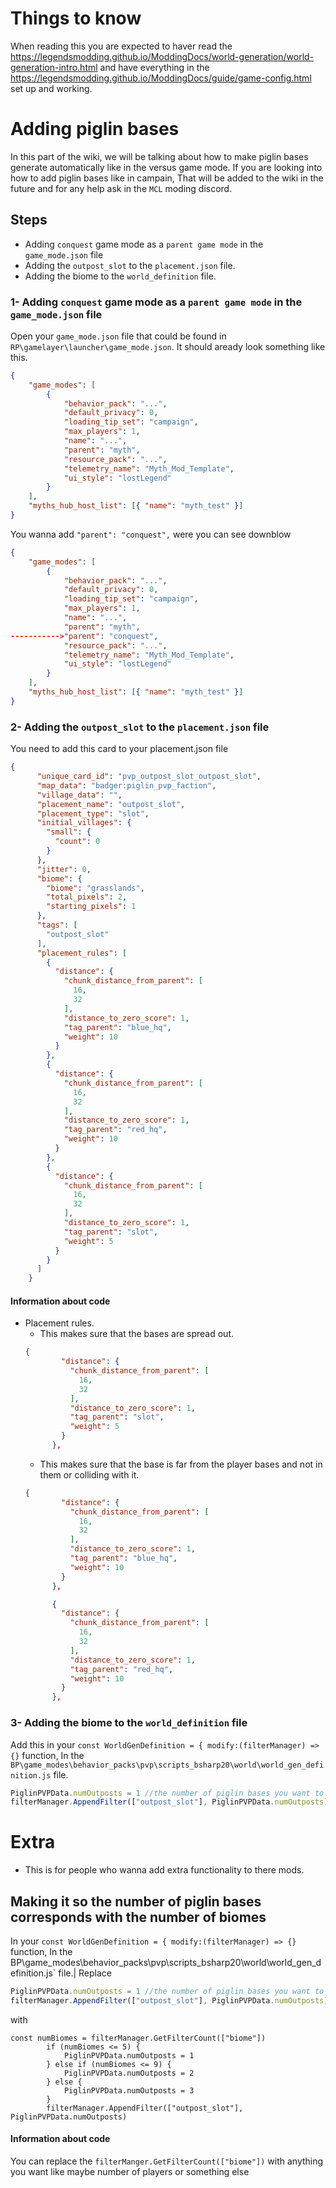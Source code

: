 # Things to know

When reading this you are expected to haver read the https://legendsmodding.github.io/ModdingDocs/world-generation/world-generation-intro.html 
and have everything in the https://legendsmodding.github.io/ModdingDocs/guide/game-config.html set up and working.

# Adding piglin bases

In this part of the wiki, we will be talking about how to make piglin bases generate automatically like in the versus game mode.
If you are looking into how to add piglin bases like in campain, That will be added to the wiki in the future and for any help ask in the `MCL` moding discord.

## Steps

- Adding `conquest` game mode as a `parent game mode` in the `game_mode.json` file
- Adding the `outpost_slot` to the `placement.json` file.
- Adding the biome to the `world_definition` file. 

### 1- Adding `conquest` game mode as a `parent game mode` in the `game_mode.json` file

Open your `game_mode.json` file that could be found in `RP\gamelayer\launcher\game_mode.json`.
It should aready look something like this.

```json
{
    "game_modes": [
        {
            "behavior_pack": "...",
            "default_privacy": 0,
            "loading_tip_set": "campaign",
            "max_players": 1,
            "name": "...",
            "parent": "myth",
            "resource_pack": "...",
            "telemetry_name": "Myth_Mod_Template",
            "ui_style": "lostLegend"
        }
    ],
    "myths_hub_host_list": [{ "name": "myth_test" }]
}
```

You wanna add `"parent": "conquest",` were you can see downblow

```json
{
    "game_modes": [
        {
            "behavior_pack": "...",
            "default_privacy": 0,
            "loading_tip_set": "campaign",
            "max_players": 1,
            "name": "...",
            "parent": "myth",
----------->"parent": "conquest",
            "resource_pack": "...",
            "telemetry_name": "Myth_Mod_Template",
            "ui_style": "lostLegend"
        }
    ],
    "myths_hub_host_list": [{ "name": "myth_test" }]
}
```

### 2- Adding the `outpost_slot` to the `placement.json` file
You need to add this card to your placement.json file

```json
{
      "unique_card_id": "pvp_outpost_slot_outpost_slot",
      "map_data": "badger:piglin_pvp_faction",
      "village_data": "",
      "placement_name": "outpost_slot",
      "placement_type": "slot",
      "initial_villages": {
        "small": {
          "count": 0
        }
      },
      "jitter": 0,
      "biome": {
        "biome": "grasslands",
        "total_pixels": 2,
        "starting_pixels": 1
      },
      "tags": [
        "outpost_slot"
      ],
      "placement_rules": [
        {
          "distance": {
            "chunk_distance_from_parent": [
              16,
              32
            ],
            "distance_to_zero_score": 1,
            "tag_parent": "blue_hq",
            "weight": 10
          }
        },
        {
          "distance": {
            "chunk_distance_from_parent": [
              16,
              32
            ],
            "distance_to_zero_score": 1,
            "tag_parent": "red_hq",
            "weight": 10
          }
        },
        {
          "distance": {
            "chunk_distance_from_parent": [
              16,
              32
            ],
            "distance_to_zero_score": 1,
            "tag_parent": "slot",
            "weight": 5
          }
        }
      ]
    }
```

#### Information about code
- Placement rules.
  - This makes sure that the bases are spread out.
  ```json
  {
          "distance": {
            "chunk_distance_from_parent": [
              16,
              32
            ],
            "distance_to_zero_score": 1,
            "tag_parent": "slot",
            "weight": 5
          }
        },
  ```
  - This makes sure that the base is far from the player bases and not in them or colliding with it.
  ```json
  {
          "distance": {
            "chunk_distance_from_parent": [
              16,
              32
            ],
            "distance_to_zero_score": 1,
            "tag_parent": "blue_hq",
            "weight": 10
          }
        },
  ```
  ```json
        {
          "distance": {
            "chunk_distance_from_parent": [
              16,
              32
            ],
            "distance_to_zero_score": 1,
            "tag_parent": "red_hq",
            "weight": 10
          }
        },
  ```

### 3- Adding the biome to the `world_definition` file
Add this in your `const WorldGenDefinition = { modify:(filterManager) => {}` function, In the `BP\game_modes\behavior_packs\pvp\scripts_bsharp20\world\world_gen_definition.js` file.

```js
PiglinPVPData.numOutposts = 1 //the number of piglin bases you want to spawn
filterManager.AppendFilter(["outpost_slot"], PiglinPVPData.numOutposts)
```

# Extra
- This is for people who wanna add extra functionality to there mods.

## Making it so the number of piglin bases corresponds with the number of biomes
In your `const WorldGenDefinition = { modify:(filterManager) => {}` function, In the BP\game_modes\behavior_packs\pvp\scripts_bsharp20\world\world_gen_definition.js` file.|
Replace
```js
PiglinPVPData.numOutposts = 1 //the number of piglin bases you want to spawn
filterManager.AppendFilter(["outpost_slot"], PiglinPVPData.numOutposts)
```
with
```
const numBiomes = filterManager.GetFilterCount(["biome"])
        if (numBiomes <= 5) {
            PiglinPVPData.numOutposts = 1
        } else if (numBiomes <= 9) {
            PiglinPVPData.numOutposts = 2
        } else {
            PiglinPVPData.numOutposts = 3
        }
        filterManager.AppendFilter(["outpost_slot"], PiglinPVPData.numOutposts)
```
#### Information about code
You can replace the `filterManger.GetFilterCount(["biome"])` with anything you want like maybe number of players or something else
